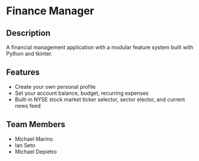 # Finance Manager

## Description

A financial management application with a modular feature system built with Python and tkinter.

## Features

* Create your own personal profile
* Set your account balance, budget, recurring expenses 
* Built-in NYSE stock market ticker selector, sector elector, and current news feed

## Team Members

* Michael Marino
* Ian Seto
* Michael Depietro